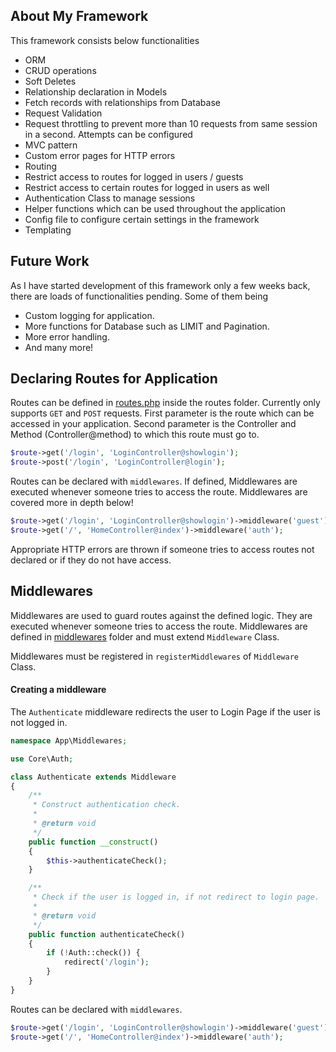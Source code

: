 ## About My Framework

This framework consists below functionalities

- ORM
- CRUD operations
- Soft Deletes
- Relationship declaration in Models
- Fetch records with relationships from Database
- Request Validation
- Request throttling to prevent more than 10 requests from same session in a second. Attempts can be configured
- MVC pattern
- Custom error pages for HTTP errors
- Routing
- Restrict access to routes for logged in users / guests
- Restrict access to certain routes for logged in users as well
- Authentication Class to manage sessions
- Helper functions which can be used throughout the application
- Config file to configure certain settings in the framework
- Templating

## Future Work

As I have started development of this framework only a few weeks back, there are loads of functionalities pending. Some of them being

- Custom logging for application.
- More functions for Database such as LIMIT and Pagination.
- More error handling.
- And many more!

## Declaring Routes for Application
Routes can be defined in [routes.php](https://github.com/ArsalanThange/myphpframework/blob/master/routes/routes.php) inside the routes folder.
Currently only supports `GET` and `POST` requests.
First parameter is the route which can be accessed in your application.
Second parameter is the Controller and Method (Controller@method) to which this route must go to.
```php
$route->get('/login', 'LoginController@showlogin');
$route->post('/login', 'LoginController@login');
```
Routes can be declared with `middlewares`. If defined, Middlewares are executed whenever someone tries to access the route. Middlewares are covered more in depth below!
```php
$route->get('/login', 'LoginController@showlogin')->middleware('guest');
$route->get('/', 'HomeController@index')->middleware('auth');
```
Appropriate HTTP errors are thrown if someone tries to access routes not declared or if they do not have access.

## Middlewares
Middlewares are used to guard routes against the defined logic. They are executed whenever someone tries to access the route.
Middlewares are defined in [middlewares](https://github.com/ArsalanThange/myphpframework/tree/master/app/middlewares) folder and must extend `Middleware` Class.

Middlewares must be registered in `registerMiddlewares` of `Middleware` Class.

#### Creating a middleware
The `Authenticate` middleware redirects the user to Login Page if the user is not logged in.

```php
namespace App\Middlewares;

use Core\Auth;

class Authenticate extends Middleware
{
    /**
     * Construct authentication check.
     *
     * @return void
     */
    public function __construct()
    {
        $this->authenticateCheck();
    }

    /**
     * Check if the user is logged in, if not redirect to login page.
     *
     * @return void
     */
    public function authenticateCheck()
    {
        if (!Auth::check()) {
            redirect('/login');
        }
    }
}
```

Routes can be declared with `middlewares`.
```php
$route->get('/login', 'LoginController@showlogin')->middleware('guest');
$route->get('/', 'HomeController@index')->middleware('auth');
```